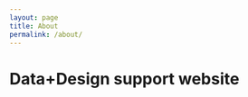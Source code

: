 ```yaml
---
layout: page
title: About
permalink: /about/
---
```


# Data+Design support website



[jekyll-organization]: https://github.com/jekyll
